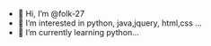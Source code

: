 - 👋 Hi, I’m @folk-27
- 👀 I’m interested in python, java,jquery, html,css ...
- 🌱 I’m currently learning python...

